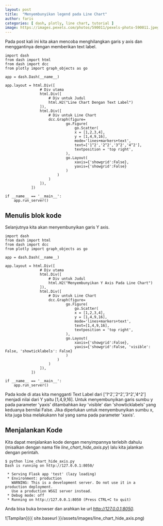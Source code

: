 ```yaml
---
layout: post
title:  "Menyembunyikan legend pada Line Chart"
author: faris
categories: [ dash, plotly, line chart, tutorial ]
image: https://images.pexels.com/photos/590011/pexels-photo-590011.jpeg
---
```

Pada post kali ini kita akan mencoba menghilangkan garis y axis dan menggantinya dengan memberikan text label.

```
import dash
from dash import html
from dash import dcc
from plotly import graph_objects as go

app = dash.Dash(__name__)

app.layout = html.Div([
				# Div utama
				html.Div([
					# Div untuk Judul
					html.H2("Line Chart Dengan Text Label")
				]),
				html.Div([
					# Div untuk Line Chart
					dcc.Graph(figure=
							go.Figure(
								go.Scatter(
								x = [1,2,3,4],
								y = [1,4,9,16],
								mode='lines+markers+text',
								text=['1^2','2^2','3^2','4^2'],
								textposition = 'top right',
							),
							go.Layout(
								xaxis={'showgrid':False},
								yaxis={'showgrid':False}
							)
						)
					)
				]),
			])

if __name__ == '__main__':
	app.run_server()

```


## Menulis blok kode

Selanjutnya kita akan menyembunyikan garis Y axis.

```
import dash
from dash import html
from dash import dcc
from plotly import graph_objects as go

app = dash.Dash(__name__)

app.layout = html.Div([
				# Div utama
				html.Div([
					# Div untuk Judul
					html.H2("Menyembunyikan Y Axis Pada Line Chart")
				]),
				html.Div([
					# Div untuk Line Chart
					dcc.Graph(figure=
							go.Figure(
								go.Scatter(
								x = [1,2,3,4],
								y = [1,4,9,16],
								mode='lines+markers+text',
								text=[1,4,9,16],
								textposition = 'top right',
							),
							go.Layout(
								xaxis={'showgrid':False},
								yaxis={'showgrid':False, 'visible': False, 'showticklabels': False}
							)
						)
					)
				]),
			])

if __name__ == '__main__':
	app.run_server()

```

Pada kode di atas kita mengganti Text Label dari ['1^2','2^2','3^2','4^2'] menjadi nilai dari Y yaitu [1,4,9,16]. Untuk menyembunyikan garis sumbu y pada parameter 'yaxis' ditambahkan *key* 'visible' dan 'showticklabels' yang keduanya bernilai False. Jika diperlukan untuk menyembunyikan sumbu x, kita juga bisa melakukann hal yang sama pada parameter 'xaxis'.

## Menjalankan Kode


Kita dapat menjalankan kode dengan menyimpannya terlebih dahulu (misalkan dengan nama file *line_chart_hide_axis.py*) lalu kita jalankan dengan perintah.

```
$ python line_chart_hide_axis.py
Dash is running on http://127.0.0.1:8050/

 * Serving Flask app 'test' (lazy loading)
 * Environment: production
   WARNING: This is a development server. Do not use it in a production deployment.
   Use a production WSGI server instead.
 * Debug mode: off
 * Running on http://127.0.0.1:8050 (Press CTRL+C to quit)
```


Anda bisa buka browser dan arahkan ke url *http://127.0.0.1:8050*.

![Tampilan]({{ site.baseurl }}/assets/images/line_chart_hide_axis.png)
